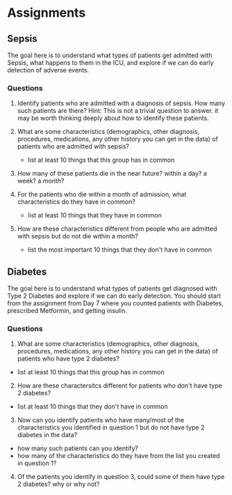 # Assignments

## Sepsis

The goal here is to understand what types of patients get admitted with Sepsis, what happens to them in the ICU, and explore if we can do early detection of adverse events. 

### Questions
1. Identify patients who are admitted with a diagnosis of sepsis. How many such patients are there? Hint: This is not a trivial question to answer. it may be worth thinking deeply about how to identify these patients.

2. What are some characteristics (demographics, other diagnosis, procedures, medications, any other history you can get in the data) of patients who are admitted with sepsis?
     - list at least 10 things that this group has in common

3. How many of these patients die in the near future? within a day? a week? a month?

4. For the patients who die within a month of admission, what characteristics do they have in common?
     - list at least 10 things that they have in common
  
5. How are these characteristics different from people who are admitted with sepsis but do not die within a month?
     -  list the most important 10 things that they don't have in common




## Diabetes
The goal here is to understand what types of patients get diagnosed with Type 2 Diabetes and explore if we can do early detection. 
You should start from the assignment from Day 7 where you counted patients with Diabetes, prescribed Metformin, and getting insulin.

### Questions
1. What are some characteristics (demographics, other diagnosis, procedures, medications, any other history you can get in the data) of patients who have type 2 diabetes?
  - list at least 10 things that this group has in common
2. How are these charactersitcs different for patients who don't have type 2 diabetes?
  - list at least 10 things that they don't have in common
3. Now can you identify patients who have many/most of the characteristics you identified in question 1 but do not have type 2 diabetes in the data?
  - how many such patients can you identify?
  - how many of the characteristics do they have from the list you created in question 1?
4. Of the patients you identify in question 3, could some of them have type 2 diabetes? why or why not? 
  
   
